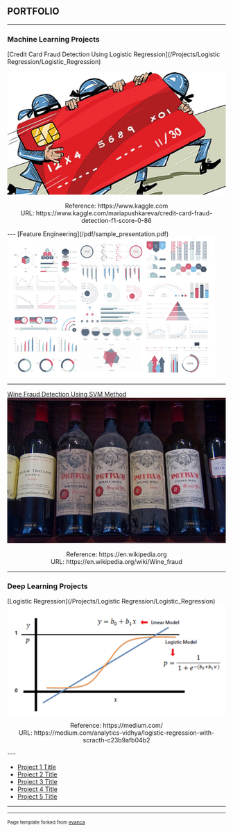 ## PORTFOLIO
---

### Machine Learning Projects 

[Credit Card Fraud Detection Using Logistic Regression](/Projects/Logistic Regression/Logistic_Regression)
<!-- <a href="/Projects/Logistic Regression/Logistic_Regression/" style="color: red; ">Credit Card Fraud Detection Using Logistic Regression</a> -->
<img src="images/Logistic%20Regression/Credi Card Fraud profile pic.jpg?raw=true"/>
<p align = "center">
Reference: https://www.kaggle.com<br/>
URL: https://www.kaggle.com/mariapushkareva/credit-card-fraud-detection-f1-score-0-86
</p>
---
[Feature Engineering](/pdf/sample_presentation.pdf)
<img src="images/dummy_thumbnail.jpg?raw=true"/>

---
[Wine Fraud Detection Using SVM Method ](/Projects/SVM/SVM)
<img src="images/SVM/Wine Fraud.jpg?raw=true"/>
<p align = "center">
Reference: https://en.wikipedia.org<br/>
URL: https://en.wikipedia.org/wiki/Wine_fraud
</p>

---

### Deep Learning Projects
[Logistic Regression](/Projects/Logistic Regression/Logistic_Regression)
<img src="images/Logistic%20Regression/Logestic Regression_sample pic2.png?raw=true"/>
<p align = "center">
Reference: https://medium.com/<br/>
URL: https://medium.com/analytics-vidhya/logistic-regression-with-scracth-c23b9afb04b2
</p>
---

- [Project 1 Title](http://example.com/)
- [Project 2 Title](http://example.com/)
- [Project 3 Title](http://example.com/)
- [Project 4 Title](http://example.com/)
- [Project 5 Title](http://example.com/)

---




---
<p style="font-size:11px">Page template forked from <a href="https://github.com/evanca/quick-portfolio">evanca</a></p>
<!-- Remove above link if you don't want to attibute -->
